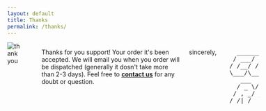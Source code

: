 ```yaml
---
layout: default
title: Thanks
permalink: /thanks/
---
```


<div class="small-12 columns">
    <div class="large-5 medium-10 small-12 large-centered columns about text-center">
      <img src="http://www.animatedimages.org/data/media/466/animated-thank-you-image-0024.gif" alt="thank you">
      <br>
      <br>
      <p class="text-justify"> Thanks for you support! Your order it's been accepted. We will email you when you order will be dispatched (generally it dosn't take more than 2-3 days). Feel free to <strong><a href="mailto:{{ site.email }}">contact us</a></strong> for any doubt or question.</p>
      <p>sincerely,</p>
<pre>
   _________ _      _____   ___  ___
  / ___/ __ \ | /| / / _ | / _ \/ _ \
 / /__/ /_/ / |/ |/ / __ |/ , _/ // /
 \___/\____/|__/|__/_/ |_/_/|_/____/
    ___  _____________  ___  ___  ____
   / _ \/ __/ ___/ __ \/ _ \/ _ \/ __/
  / , _/ _// /__/ /_/ / , _/ // /\ \
 /_/|_/___/\___/\____/_/|_/____/___/
</pre>
  </div>
</div>

